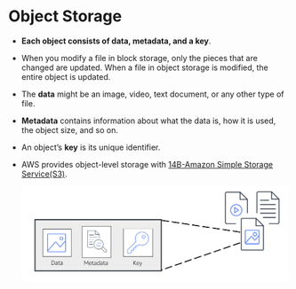 # Object Storage
- **Each object consists of data, metadata, and a key**.
- When you modify a file in block storage, only the pieces that are changed are updated. When a file in object storage is modified, the entire object is updated.
- The **data** might be an image, video, text document, or any other type of file. 
- **Metadata** contains information about what the data is, how it is used, the object size, and so on. 
- An object’s **key** is its unique identifier.
- AWS provides object-level storage with [14B-Amazon Simple Storage Service(S3)](AWS/Cloud%20Practitioner%20(CLF-C02)/05-Storage%20and%20Databases/14B-Amazon%20Simple%20Storage%20Service(S3).md).

	![object_storage](../img/object_storage.png)